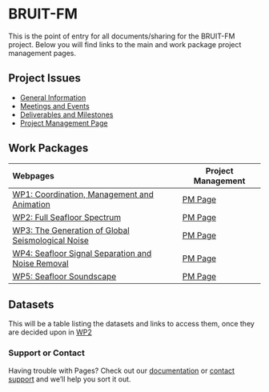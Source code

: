 # BRUIT-FM

This is the point of entry for all documents/sharing for the BRUIT-FM project.  Below you will find links to the main and work package project management pages.

## Project Issues

- [General Information](general-information)
- [Meetings and Events](meetings-events)
- [Deliverables and Milestones](deliverables-milestones)
- [Project Management Page]()

## Work Packages

| Webpages          | Project Management |
| :--------------- | ---------- |
| [WP1: Coordination, Management and Animation](WP1.md)  | [PM Page]() |
| [WP2: Full Seafloor Spectrum](WP2.md)  | [PM Page]() |
| [WP3: The Generation of Global Seismological Noise](WP3.md)  | [PM Page]() |
| [WP4: Seafloor Signal Separation and Noise Removal](WP4.md)  | [PM Page]() |
| [WP5: Seafloor Soundscape](WP5.md)  | [PM Page]() |

## Datasets

This will be a table listing the datasets and links to access them, once they are decided upon in [WP2](WP2.md)

### Support or Contact

Having trouble with Pages? Check out our [documentation](https://docs.github.com/categories/github-pages-basics/) or [contact support](https://support.github.com/contact) and we’ll help you sort it out.

